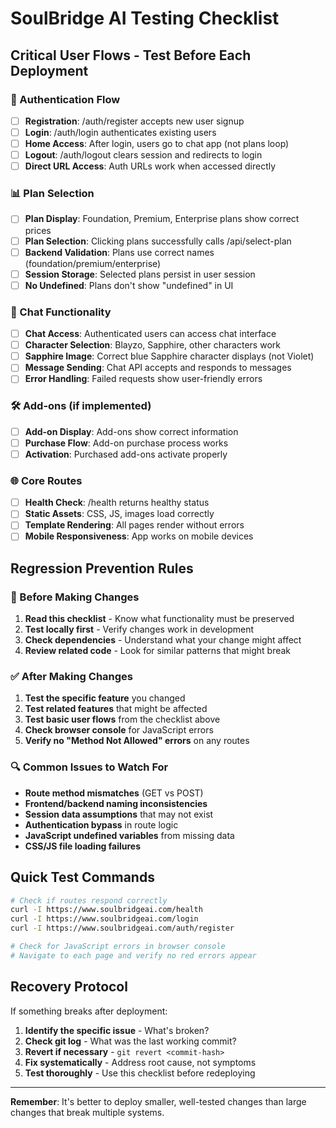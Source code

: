 # SoulBridge AI Testing Checklist

## Critical User Flows - Test Before Each Deployment

### 🔐 Authentication Flow
- [ ] **Registration**: /auth/register accepts new user signup
- [ ] **Login**: /auth/login authenticates existing users  
- [ ] **Home Access**: After login, users go to chat app (not plans loop)
- [ ] **Logout**: /auth/logout clears session and redirects to login
- [ ] **Direct URL Access**: Auth URLs work when accessed directly

### 📊 Plan Selection
- [ ] **Plan Display**: Foundation, Premium, Enterprise plans show correct prices
- [ ] **Plan Selection**: Clicking plans successfully calls /api/select-plan
- [ ] **Backend Validation**: Plans use correct names (foundation/premium/enterprise)
- [ ] **Session Storage**: Selected plans persist in user session
- [ ] **No Undefined**: Plans don't show "undefined" in UI

### 💬 Chat Functionality  
- [ ] **Chat Access**: Authenticated users can access chat interface
- [ ] **Character Selection**: Blayzo, Sapphire, other characters work
- [ ] **Sapphire Image**: Correct blue Sapphire character displays (not Violet)
- [ ] **Message Sending**: Chat API accepts and responds to messages
- [ ] **Error Handling**: Failed requests show user-friendly errors

### 🛠️ Add-ons (if implemented)
- [ ] **Add-on Display**: Add-ons show correct information
- [ ] **Purchase Flow**: Add-on purchase process works
- [ ] **Activation**: Purchased add-ons activate properly

### 🌐 Core Routes
- [ ] **Health Check**: /health returns healthy status
- [ ] **Static Assets**: CSS, JS, images load correctly
- [ ] **Template Rendering**: All pages render without errors
- [ ] **Mobile Responsiveness**: App works on mobile devices

## Regression Prevention Rules

### 🚫 Before Making Changes
1. **Read this checklist** - Know what functionality must be preserved
2. **Test locally first** - Verify changes work in development
3. **Check dependencies** - Understand what your change might affect
4. **Review related code** - Look for similar patterns that might break

### ✅ After Making Changes  
1. **Test the specific feature** you changed
2. **Test related features** that might be affected
3. **Test basic user flows** from the checklist above
4. **Check browser console** for JavaScript errors
5. **Verify no "Method Not Allowed" errors** on any routes

### 🔍 Common Issues to Watch For
- **Route method mismatches** (GET vs POST)
- **Frontend/backend naming inconsistencies** 
- **Session data assumptions** that may not exist
- **Authentication bypass** in route logic
- **JavaScript undefined variables** from missing data
- **CSS/JS file loading failures**

## Quick Test Commands

```bash
# Check if routes respond correctly
curl -I https://www.soulbridgeai.com/health
curl -I https://www.soulbridgeai.com/login  
curl -I https://www.soulbridgeai.com/auth/register

# Check for JavaScript errors in browser console
# Navigate to each page and verify no red errors appear
```

## Recovery Protocol

If something breaks after deployment:
1. **Identify the specific issue** - What's broken?
2. **Check git log** - What was the last working commit?
3. **Revert if necessary** - `git revert <commit-hash>`
4. **Fix systematically** - Address root cause, not symptoms
5. **Test thoroughly** - Use this checklist before redeploying

---

**Remember**: It's better to deploy smaller, well-tested changes than large changes that break multiple systems.